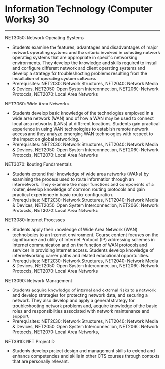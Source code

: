 # Information Technology (Computer Works) 30

---

NET3050: Network Operating Systems

* Students examine the features, advantages and disadvantages of major network operating systems and the criteria involved in selecting network operating systems that are appropriate in specific networking environments. They develop the knowledge and skills required to install and configure different network and client operating systems and develop a strategy for troubleshooting problems resulting from the installation of operating system software.
* Prerequisites: NET2030: Network Structures, NET2040: Network Media & Devices, NET2050: Open System Interconnection, NET2060: Network Protocols, NET2070: Local Area Networks

NET3060: Wide Area Networks

* Students develop basic knowledge of the technologies employed in a wide area network (WAN) and of how a WAN may be used to connect local area networks (LANs) at different locations. Students gain practical experience in using WAN technologies to establish remote network access and they analyze emerging WAN technologies with respect to the impact on global networking.
* Prerequisites: NET2030: Network Structures, NET2040: Network Media & Devices, NET2050: Open System Interconnection, NET2060: Network Protocols, NET2070: Local Area Networks

NET3070: Routing Fundamentals

* Students extend their knowledge of wide area networks (WANs) by examining the process used to route information through an internetwork. They examine the major functions and components of a router, develop knowledge of common routing protocols and gain practical experience in basic router configuration.
* Prerequisites: NET2030: Network Structures, NET2040: Network Media & Devices, NET2050: Open System Interconnection, NET2060: Network Protocols, NET2070: Local Area Networks

NET3080: Internet Processes

* Students apply their knowledge of Wide Area Network (WAN) technologies to an Internet environment. Course content focuses on the significance and utility of Internet Protocol (IP) addressing schemes in Internet communication and on the function of WAN protocols and services in providing Internet access. Students develop knowledge of internetworking career paths and related educational opportunities.
* Prerequisites: NET2030: Network Structures, NET2040: Network Media & Devices, NET2050: Open System Interconnection, NET2060: Network Protocols, NET2070: Local Area Networks

NET3090: Network Management

* Students acquire knowledge of internal and external risks to a network and develop strategies for protecting network data, and securing a network. They also develop and apply a general strategy for troubleshooting network problems and,  acquire knowledge of the basic roles and responsibilities associated with network maintenance and support.
* Prerequisites: NET2030: Network Structures, NET2040: Network Media & Devices, NET2050: Open System Interconnection, NET2060: Network Protocols, NET2070: Local Area Networks,

NET3910: NET Project D

* Students develop project design and management skills to extend and enhance competencies and skills in other CTS courses through contexts that are personally relevant.
